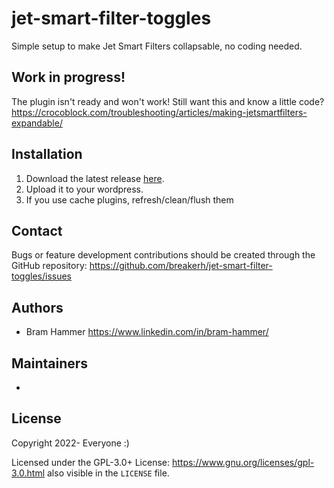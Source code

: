 # jet-smart-filter-toggles
Simple setup to make Jet Smart Filters collapsable, no coding needed.

## Work in progress!
The plugin isn't ready and won't work! Still want this and know a little code?  
<https://crocoblock.com/troubleshooting/articles/making-jetsmartfilters-expandable/>

## Installation
1. Download the latest release [here](https://github.com/breakerh/jet-smart-filter-toggles/releases/latest).
2. Upload it to your wordpress.
3. If you use cache plugins, refresh/clean/flush them

## Contact

Bugs or feature development contributions should be created through the GitHub repository:
<https://github.com/breakerh/jet-smart-filter-toggles/issues>

## Authors
* Bram Hammer <https://www.linkedin.com/in/bram-hammer/>

## Maintainers
*

## License
Copyright 2022- Everyone :)

Licensed under the GPL-3.0+ License: <https://www.gnu.org/licenses/gpl-3.0.html> also visible in the ``LICENSE`` file.